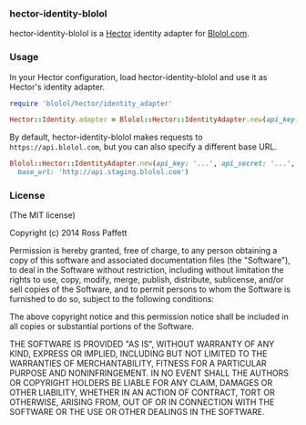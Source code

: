 ### hector-identity-blolol

hector-identity-blolol is a
[Hector](https://github.com/sstephenson/hector) identity adapter for
[Blolol.com](https://blolol.com).

### Usage

In your Hector configuration, load hector-identity-blolol and use it as Hector's identity adapter.

```ruby
require 'blolol/hector/identity_adapter'

Hector::Identity.adapter = Blolol::Hector::IdentityAdapter.new(api_key: '...', api_secret: '...')
```

By default, hector-identity-blolol makes requests to
`https://api.blolol.com`, but you can also specify a different base URL.

```ruby
Blolol::Hector::IdentityAdapter.new(api_key: '...', api_secret: '...',
  base_url: 'http://api.staging.blolol.com')
```

### License

(The MIT license)

Copyright (c) 2014 Ross Paffett

Permission is hereby granted, free of charge, to any person obtaining
a copy of this software and associated documentation files (the
"Software"), to deal in the Software without restriction, including
without limitation the rights to use, copy, modify, merge, publish,
distribute, sublicense, and/or sell copies of the Software, and to
permit persons to whom the Software is furnished to do so, subject to
the following conditions:

The above copyright notice and this permission notice shall be
included in all copies or substantial portions of the Software.

THE SOFTWARE IS PROVIDED "AS IS", WITHOUT WARRANTY OF ANY KIND,
EXPRESS OR IMPLIED, INCLUDING BUT NOT LIMITED TO THE WARRANTIES OF
MERCHANTABILITY, FITNESS FOR A PARTICULAR PURPOSE AND
NONINFRINGEMENT. IN NO EVENT SHALL THE AUTHORS OR COPYRIGHT HOLDERS BE
LIABLE FOR ANY CLAIM, DAMAGES OR OTHER LIABILITY, WHETHER IN AN ACTION
OF CONTRACT, TORT OR OTHERWISE, ARISING FROM, OUT OF OR IN CONNECTION
WITH THE SOFTWARE OR THE USE OR OTHER DEALINGS IN THE SOFTWARE.
